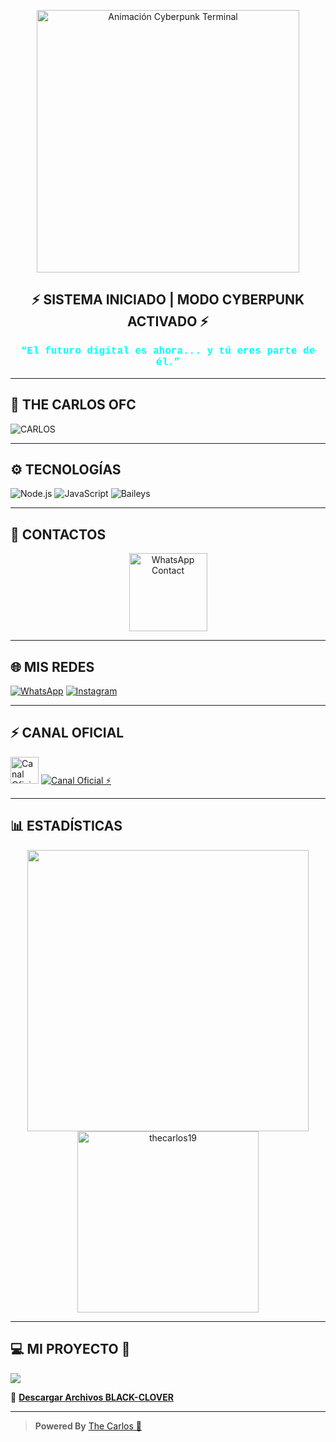 <!-- 🚀 BIENVENIDO AL MUNDO CYBERPUNK -->

<p align="center">
  <img src="https://media.giphy.com/media/5r8sR2vFk6FzM1FU8N/giphy.gif" width="420" alt="Animación Cyberpunk Terminal"/>
</p>

<h2 align="center">⚡ SISTEMA INICIADO | MODO CYBERPUNK ACTIVADO ⚡</h2>

<p align="center" style="font-size:16px; color:#00FFFF; font-family: 'Courier New', Courier, monospace;">
  <b>“El futuro digital es ahora... y tú eres parte de él.”</b>
</p>

---

## 🌟 THE CARLOS OFC

![CARLOS](https://github.com/thecarlos19.png)

---

## ⚙️ TECNOLOGÍAS

![Node.js](https://img.shields.io/badge/Node.js-0D0D0D?style=for-the-badge&logo=node.js&logoColor=00FF99)
![JavaScript](https://img.shields.io/badge/JavaScript-191919?style=for-the-badge&logo=javascript&logoColor=FCEE09)
![Baileys](https://img.shields.io/badge/Baileys-MD-000000?style=for-the-badge&logo=whatsapp&logoColor=00FF99)

---

## 📱 CONTACTOS

<p align="center">
  <a href="https://wa.me/525544876071?text=Hola+Carlos%2C+vengo+de+tu+perfil+de+GitHub+💻">
    <img src="https://files.catbox.moe/kn2z7q.jpg" height="125px" alt="WhatsApp Contact">
  </a>
</p>

---

## 🌐 MIS REDES

[![WhatsApp](https://img.shields.io/badge/WhatsApp-525544876071-00FFFF?style=for-the-badge&logo=whatsapp&logoColor=black)](https://wa.me/525544876071)
[![Instagram](https://img.shields.io/badge/_carlitos.zx-FF0090?style=for-the-badge&logo=instagram&logoColor=white)](https://instagram.com/_carlitos.zx)

---

## ⚡ CANAL OFICIAL

<img src="https://i.pinimg.com/originals/19/80/6e/19806e91932e6054965fc83b85241270.gif" width="45" height="43" alt="Canal Oficial">

<a href="https://whatsapp.com/channel/0029Vai28FR7dmea9gytQm3w?text=.menu">
  <img alt="Canal Oficial ⚡" src="https://img.shields.io/badge/Canal - Oficial-00FFFF?style=for-the-badge&logo=whatsapp&logoColor=red"/>
</a>

---

## 📊 ESTADÍSTICAS

<div align="center">
  <a href="https://github.com/thecarlos19/">
    <img src="https://github-readme-stats.vercel.app/api?username=thecarlos19&include_all_commits=true&count_private=true&show_icons=true&line_height=20&title_color=FF00CC&icon_color=FF66FF&text_color=D3D3D3&bg_color=0,000000,130F40&locale=es" width="450"/>
    <img src="https://github-readme-stats.vercel.app/api/top-langs?username=thecarlos19&show_icons=true&locale=es&layout=compact&line_height=20&title_color=FF00CC&icon_color=FF66FF&text_color=D3D3D3&bg_color=0,000000,130F40" width="290" alt="thecarlos19"/>
  </a>
</div>

---

## 💻 MI PROYECTO 🤑

<a href="https://github.com/thecarlos19/black-clover-MD">
  <img src="https://github-readme-stats.vercel.app/api/pin/?username=thecarlos19&repo=black-clover-MD&theme=midnight-purple"/>
</a>

🔗 [**Descargar Archivos BLACK-CLOVER**](https://github.com/thecarlos19/black-clover-MD/archive/refs/heads/master.zip)

---

> **Powered By** [The Carlos 👑](https://wa.me/525544876071?text=Hola+vengo+de+tu+perfil+de+GitHub+👑)